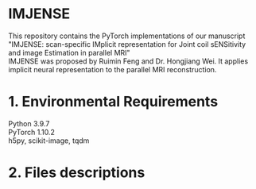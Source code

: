 # IMJENSE
This repository contains the PyTorch implementations of our manuscript "IMJENSE: scan-specific IMplicit representation for Joint coil sENSitivity and image Estimation in parallel MRI"   
IMJENSE was proposed by Ruimin Feng and Dr. Hongjiang Wei. It applies implicit neural representation to the parallel MRI reconstruction.  
# 1. Environmental Requirements
Python 3.9.7  
PyTorch 1.10.2  
h5py, scikit-image, tqdm  
# 2. Files descriptions
